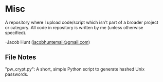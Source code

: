 # Misc

A repository where I upload code/script which isn't part of a broader project or category.  All code in repository is written by me (unless otherwise specified).

-Jacob Hunt (jacobhuntemail@gmail.com)

File Notes
--------------
"pw_crypt.py": A short, simple Python script to generate hashed Unix passwords.
